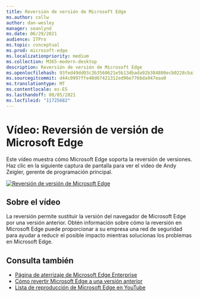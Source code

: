 ```yaml
---
title: Reversión de versión de Microsoft Edge
ms.author: collw
author: dan-wesley
manager: seanlynd
ms.date: 06/29/2021
audience: ITPro
ms.topic: conceptual
ms.prod: microsoft-edge
ms.localizationpriority: medium
ms.collection: M365-modern-desktop
description: Reversión de versión de Microsoft Edge
ms.openlocfilehash: 93fed49dd03c3b3560621e5b13dbada92b384800ecb0228cba1d7ee47a36a839
ms.sourcegitcommit: d44c0997ffe40d67421312ed96e7766da947eaa0
ms.translationtype: MT
ms.contentlocale: es-ES
ms.lasthandoff: 08/05/2021
ms.locfileid: "11725682"
---
```

# <a name="video-microsoft-edge-version-rollback"></a>Vídeo: Reversión de versión de Microsoft Edge

Este vídeo muestra cómo Microsoft Edge soporta la reversión de versiones. Haz clic en la siguiente captura de pantalla para ver el vídeo de Andy Zeigler, gerente de programación principal.

[![Reversión de versión de Microsoft Edge](media/microsoft-edge-video-version-rollback/0.png)](http://www.youtube.com/watch?v=pXhXHvKUa_c "Microsoft Edge version rollback")

## <a name="about-the-video"></a>Sobre el vídeo

La reversión permite sustituir la versión del navegador de Microsoft Edge por una versión anterior. Obtén información sobre cómo la reversión en Microsoft Edge puede proporcionar a su empresa una red de seguridad para ayudar a reducir el posible impacto mientras solucionas los problemas en Microsoft Edge.

## <a name="see-also"></a>Consulta también

- [Página de aterrizaje de Microsoft Edge Enterprise](https://aka.ms/EdgeEnterprise)
- [Cómo revertir Microsoft Edge a una versión anterior](edge-learnmore-rollback.md)
- [Lista de reproducción de Microsoft Edge en YouTube](https://www.youtube.com/playlist?list=PLXtHYVsvn_b-uXh1tMeYpT-0iD8tD3tFy)
